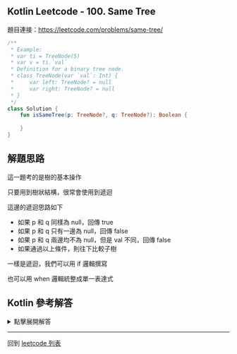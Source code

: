 ## Kotlin Leetcode - 100. Same Tree

題目連接：<https://leetcode.com/problems/same-tree/>

```kotlin
/**
 * Example:
 * var ti = TreeNode(5)
 * var v = ti.`val`
 * Definition for a binary tree node.
 * class TreeNode(var `val`: Int) {
 *     var left: TreeNode? = null
 *     var right: TreeNode? = null
 * }
 */
class Solution {
    fun isSameTree(p: TreeNode?, q: TreeNode?): Boolean {
        
    }
}
```

## 解題思路

這一題考的是樹的基本操作

只要用到樹狀結構，很常會使用到遞迴

這邊的遞迴思路如下

- 如果 p 和 q 同樣為 null，回傳 true
- 如果 p 和 q 只有一邊為 null，回傳 false
- 如果 p 和 q 兩邊均不為 null，但是 val 不同，回傳 false
- 如果通過以上條件，則往下比較子樹

一樣是遞迴，我們可以用 if 邏輯撰寫

也可以用 when 邏輯統整成單一表達式

## Kotlin 參考解答

<details>
  <summary>點擊展開解答</summary>


if 的寫法

```kotlin
class Solution {
    fun isSameTree(p: TreeNode?, q: TreeNode?): Boolean {
        return if (p == null && q == null) {
            true
        } else if ((p == null) || (q == null)) {
            false
        } else if (p!!.`val` != q!!.`val`) {
            false
        } else {
            isSameTree(p.left, q.left) && isSameTree(p.right, q.right)
        }
    }
}
```

用 when 單一表達式內完成的方式如下

```kotlin
class Solution {
    fun isSameTree(p: TreeNode?, q: TreeNode?): Boolean {
        return when {
            p == null && q == null -> true
            p == null -> false
            q == null -> false
            p!!.`val` != q!!.`val` -> false
            else -> isSameTree(p.left, q.left) && isSameTree(p.right, q.right)
        }
    }
}
```


</details>

------

回到 [leetcode 列表](index.md)

